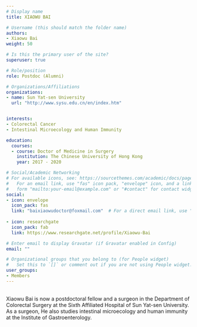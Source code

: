```yaml
---
# Display name
title: XIAOWU BAI

# Username (this should match the folder name)
authors:
- Xiaowu Bai
weight: 50

# Is this the primary user of the site?
superuser: true

# Role/position
role: Postdoc (Alumni)

# Organizations/Affiliations
organizations:
- name: Sun Yat-sen University
  url: "http://www.sysu.edu.cn/en/index.htm"


interests:
- Colorectal Cancer
- Intestinal Microecology and Human Immunity

education:
  courses:
  - course: Doctor of Medicine in Surgery
    institution: The Chinese University of Hong Kong
    year: 2017 - 2020

# Social/Academic Networking
# For available icons, see: https://sourcethemes.com/academic/docs/page-builder/#icons
#   For an email link, use "fas" icon pack, "envelope" icon, and a link in the
#   form "mailto:your-email@example.com" or "#contact" for contact widget.
social:
- icon: envelope
  icon_pack: fas
  link: "baixiaowudoctor@foxmail.com"  # For a direct email link, use "mailto:test@example.org".
  
- icon: researchgate
  icon_pack: fab
  link: https://www.researchgate.net/profile/Xiaowu-Bai

# Enter email to display Gravatar (if Gravatar enabled in Config)
email: ""

# Organizational groups that you belong to (for People widget)
#   Set this to `[]` or comment out if you are not using People widget.
user_groups:
- Members
---
```

<br>
Xiaowu Bai is now a postdoctoral fellow and a surgeon in the Department of Colorectal Surgery at the Sixth Affiliated Hospital of Sun Yat-sen University. As a surgeon, He also studies intestinal microecology and human immunity at the Institute of Gastroenterology.
